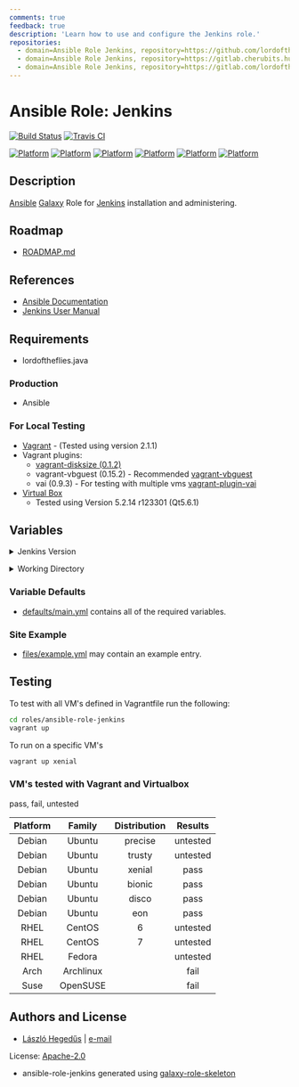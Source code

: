 ```yaml
---
comments: true
feedback: true
description: 'Learn how to use and configure the Jenkins role.'
repositories:
  - domain=Ansible Role Jenkins, repository=https://github.com/lordoftheflies/jenkins
  - domain=Ansible Role Jenkins, repository=https://gitlab.cherubits.hu/oss/ansible-galaxy-roles/ansible-role-jenkins
  - domain=Ansible Role Jenkins, repository=https://gitlab.com/lordoftheflies/ansible-role-jenkins
---
```


# Ansible Role: Jenkins

[![Build Status](https://travis-ci.org/lordoftheflies/ansible-role-jenkins.svg?branch=master)](https://travis-ci.org/lordoftheflies/ansible-role-jenkins)
[![Travis CI](http://img.shields.io/travis/lordoftheflies/ansible-role-jenkins/default.svg?style=flat)](http://travis-ci.org/lordoftheflies/ansible-role-jenkins/default)

[![Platform](http://img.shields.io/badge/platforms-debian%20/%20ubuntu-yellowgreen.svg?style=flat)](#)
[![Platform](http://img.shields.io/badge/platforms-debian%20/%20debian-yellowgreen.svg?style=flat)](#)
[![Platform](http://img.shields.io/badge/platforms-rhel%20/%20centos-yellowgreen.svg?style=flat)](#)
[![Platform](http://img.shields.io/badge/platforms-rhel%20/%20fedora-yellowgreen.svg?style=flat)](#)
[![Platform](http://img.shields.io/badge/platforms-archlinux%20/%20archlinux-yellowgreen.svg?style=flat)](#)
[![Platform](http://img.shields.io/badge/platforms-suse%20/%20opensuse-yellowgreen.svg?style=flat)](#)

## Description

[Ansible](https://www.ansible.com/) [Galaxy](https://galaxy.ansible.com/) Role for [Jenkins](https://jenkins.io/) installation and administering.

## Roadmap

* [ROADMAP.md](ROADMAP.md)

## References

* [Ansible Documentation](https://docs.ansible.com/)
* [Jenkins User Manual](https://jenkins.io/doc/)

## Requirements

* lordoftheflies.java

### Production

* Ansible

### For Local Testing

* [Vagrant](https://www.vagrantup.com/) - (Tested using version 2.1.1)
* Vagrant plugins:
  * [vagrant-disksize (0.1.2)](https://github.com/sprotheroe/vagrant-disksize)
  * vagrant-vbguest (0.15.2) - Recommended [vagrant-vbguest](https://github.com/cjsteel/vagrant-vbguest)
  * vai (0.9.3) - For testing with multiple vms [vagrant-plugin-vai](https://github.com/cjsteel/vagrant-plugin-vai) 
* [Virtual Box](https://www.virtualbox.org/)
  * Tested using Version 5.2.14 r123301 (Qt5.6.1) 

## Variables

<p>

<details>

<summary>Jenkins Version</summary>

#### Jenkins version

Version of Jenkins, which will be installed by the role.

</details>

</p>

<p>

<details>

<summary>Working Directory</summary>

#### Working Directory

Working directory for Jenkins installation.

</details>

</p>

### Variable Defaults

* [defaults/main.yml](defaults/main.yml) contains all of the required variables.

### Site Example

* [files/example.yml](files/example.yml) may contain an example entry.

## Testing

To test with all VM's defined in Vagrantfile run the following:

```bash
cd roles/ansible-role-jenkins
vagrant up
```

To run on a specific VM's
```bash
vagrant up xenial
```

### VM's tested with Vagrant and Virtualbox

pass, fail, untested

| Platform | Family | Distribution | Results  |
| :---: | :---: | :---: | :---: |
| Debian | Ubuntu | precise | untested |
| Debian | Ubuntu | trusty | untested |
| Debian | Ubuntu | xenial | pass |
| Debian | Ubuntu | bionic | pass |
| Debian | Ubuntu | disco | pass |
| Debian | Ubuntu | eon | pass |
| RHEL | CentOS | 6 | untested |
| RHEL | CentOS | 7 | untested |
| RHEL | Fedora | | untested |
| Arch | Archlinux |  | fail |
| Suse | OpenSUSE |  | fail |

## Authors and License

- [László Hegedűs](https://portal.cherubits.hu/) | [e-mail](mailto:laszlo.hegedus@cherubits.hu)

License: [Apache-2.0](LICENSE)
* ansible-role-jenkins generated using [galaxy-role-skeleton](https://github.com/cjsteel/galaxy-role-skeleton)
